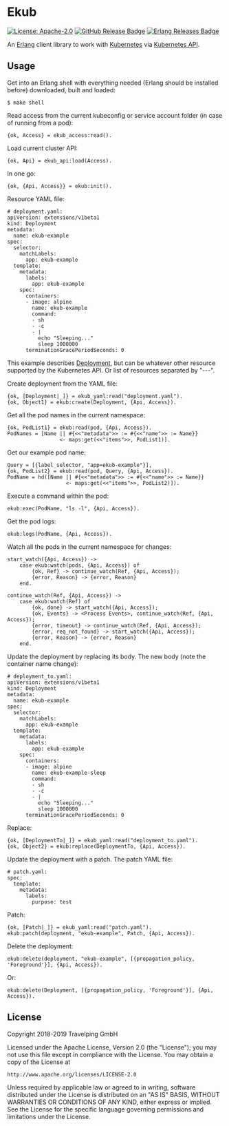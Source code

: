# Ekub

[![License: Apache-2.0][Apache 2.0 Badge]][Apache 2.0]
[![GitHub Release Badge]][GitHub Releases]
[![Erlang Releases Badge]][Erlang Releases]

An [Erlang] client library to work with [Kubernetes] via [Kubernetes API].

## Usage

Get into an Erlang shell with everything needed (Erlang should be installed
before) downloaded, built and loaded:

```
$ make shell
```

Read access from the current kubeconfig or service account folder (in case of
running from a pod):

```
{ok, Access} = ekub_access:read().
```

Load current cluster API:

```
{ok, Api} = ekub_api:load(Access).
```

In one go:

```
{ok, {Api, Access}} = ekub:init().
```

Resource YAML file:

```
# deployment.yaml:
apiVersion: extensions/v1beta1
kind: Deployment
metadata:
  name: ekub-example
spec:
  selector:
    matchLabels:
      app: ekub-example
  template:
    metadata:
      labels:
        app: ekub-example
    spec:
      containers:
      - image: alpine
        name: ekub-example
        command:
        - sh
        - -c
        - |
          echo "Sleeping..."
          sleep 1000000
      terminationGracePeriodSeconds: 0
```

This example describes [Deployment], but can be whatever other resource supported
by the Kubernetes API. Or list of resources separated by "---".

Create deployment from the YAML file:

```
{ok, [Deployment|_]} = ekub_yaml:read("deployment.yaml").
{ok, Object1} = ekub:create(Deployment, {Api, Access}).
```

Get all the pod names in the current namespace:

```
{ok, PodList1} = ekub:read(pod, {Api, Access}).
PodNames = [Name || #{<<"metadata">> := #{<<"name">> := Name}}
                 <- maps:get(<<"items">>, PodList1)].
```

Get our example pod name:

```
Query = [{label_selector, "app=ekub-example"}],
{ok, PodList2} = ekub:read(pod, Query, {Api, Access}).
PodName = hd([Name || #{<<"metadata">> := #{<<"name">> := Name}}
                   <- maps:get(<<"items">>, PodList2)]).
```

Execute a command within the pod:

```
ekub:exec(PodName, "ls -l", {Api, Access}).
```

Get the pod logs:

```
ekub:logs(PodName, {Api, Access}).
```

Watch all the pods in the current namespace for changes:

```
start_watch({Api, Access}) ->
    case ekub:watch(pods, {Api, Access}) of
        {ok, Ref} -> continue_watch(Ref, {Api, Access});
        {error, Reason} -> {error, Reason}
    end.

continue_watch(Ref, {Api, Access}) ->
    case ekub:watch(Ref) of
        {ok, done} -> start_watch({Api, Access});
        {ok, Events} -> <Process Events>, continue_watch(Ref, {Api, Access});
        {error, timeout} -> continue_watch(Ref, {Api, Access});
        {error, req_not_found} -> start_watch({Api, Access});
        {error, Reason} -> {error, Reason}
    end.
```

Update the deployment by replacing its body. The new body (note the container
name change):

```
# deployment_to.yaml:
apiVersion: extensions/v1beta1
kind: Deployment
metadata:
  name: ekub-example
spec:
  selector:
    matchLabels:
      app: ekub-example
  template:
    metadata:
      labels:
        app: ekub-example
    spec:
      containers:
      - image: alpine
        name: ekub-example-sleep
        command:
        - sh
        - -c
        - |
          echo "Sleeping..."
          sleep 1000000
      terminationGracePeriodSeconds: 0
```

Replace:

```
{ok, [DeploymentTo|_]} = ekub_yaml:read("deployment_to.yaml").
{ok, Object2} = ekub:replace(DeploymentTo, {Api, Access}).
```

Update the deployment with a patch. The patch YAML file:

```
# patch.yaml:
spec:
  template:
    metadata:
      labels:
        purpose: test
```

Patch:

```
{ok, [Patch|_]} = ekub_yaml:read("patch.yaml").
ekub:patch(deployment, "ekub-example", Patch, {Api, Access}).
```

Delete the deployment:

```
ekub:delete(deployment, "ekub-example", [{propagation_policy, 'Foreground'}], {Api, Access}).
```

Or:

```
ekub:delete(Deployment, [{propagation_policy, 'Foreground'}], {Api, Access}).
```

## License

Copyright 2018-2019 Travelping GmbH

Licensed under the Apache License, Version 2.0 (the "License");
you may not use this file except in compliance with the License.
You may obtain a copy of the License at

    http://www.apache.org/licenses/LICENSE-2.0

Unless required by applicable law or agreed to in writing, software
distributed under the License is distributed on an "AS IS" BASIS,
WITHOUT WARRANTIES OR CONDITIONS OF ANY KIND, either express or implied.
See the License for the specific language governing permissions and
limitations under the License.

<!-- Links -->

[Erlang]: http://www.erlang.org
[Deployment]: https://kubernetes.io/docs/concepts/workloads/controllers/deployment
[Kubernetes]: https://kubernetes.io
[Kubernetes API]: https://kubernetes.io/docs/reference

<!-- Badges -->

[Apache 2.0]: https://opensource.org/licenses/Apache-2.0
[Apache 2.0 Badge]: https://img.shields.io/badge/License-Apache%202.0-yellowgreen.svg?style=flat-square
[GitHub Releases]: https://github.com/travelping/ekub/releases
[GitHub Release Badge]: https://img.shields.io/github/release/travelping/ekub/all.svg?style=flat-square
[Erlang Releases]: http://www.erlang.org/news/tag/release
[Erlang Releases Badge]: https://img.shields.io/badge/Erlang-20.0%20to%2021.3-983936.svg?style=flat-square
